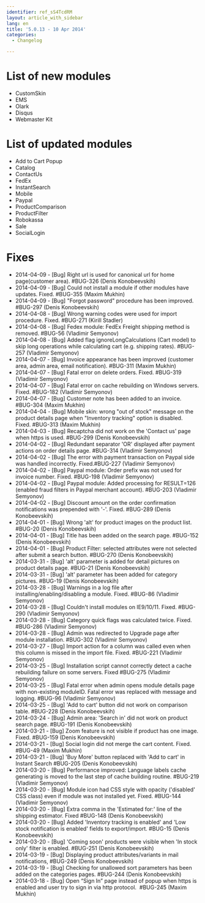```yaml
---
identifier: ref_sS4TcdRM
layout: article_with_sidebar
lang: en
title: '5.0.13 - 10 Apr 2014'
categories:
  - Changelog

---
```



# List of new modules

*   CustomSkin
*   EMS
*   Olark
*   Disqus
*   Webmaster Kit

# List of updated modules

*   Add to Cart Popup
*   Catalog
*   ContactUs
*   FedEx
*   InstantSearch
*   Mobile
*   Paypal
*   ProductComparison
*   ProductFilter
*   Robokassa
*   Sale
*   SocialLogin

# Fixes

*   2014-04-09 - [Bug] Right url is used for canonical url for home page(customer area). #BUG-326 (Denis Konobeevskih)
*   2014-04-09 - [Bug] Could not install a module if other modules have updates. Fixed. #BUG-355 (Maxim Mukhin)
*   2014-04-09 - [Bug] "Forgot password" procedure has been improved. #BUG-297 (Denis Konobeevskih)
*   2014-04-08 - [Bug] Wrong warning codes were used for import procedure. Fixed. #BUG-271 (Kirill Stadler)
*   2014-04-08 - [Bug] Fedex module: FedEx Freight shipping method is removed. #BUG-56 (Vladimir Semyonov)
*   2014-04-08 - [Bug] Added flag ignoreLongCalculations (Cart model) to skip long operations while calculating cart (e.g. shipping rates). #BUG-257 (Vladimir Semyonov)
*   2014-04-07 - [Bug] Invoice appearance has been improved (customer area, admin area, email notification). #BUG-311 (Maxim Mukhin)
*   2014-04-07 - [Bug] Fatal error on delete orders. Fixed. #BUG-319 (Vladimir Semyonov)
*   2014-04-07 - [Bug] Fatal error on cache rebuilding on Windows servers. Fixed. #BUG-182 (Vladimir Semyonov)
*   2014-04-07 - [Bug] Customer note has been added to an invoice. #BUG-304 (Maxim Mukhin)
*   2014-04-04 - [Bug] Mobile skin: wrong "out of stock" message on the product details page when "Inventory tracking" option is disabled. Fixed. #BUG-313 (Maxim Mukhin)
*   2014-04-03 - [Bug] Recaptcha did not work on the 'Contact us' page when https is used. #BUG-299 (Denis Konobeevskih)
*   2014-04-02 - [Bug] Redundant separator 'OR' displayed after payment actions on order details page. #BUG-314 (Vladimir Semyonov)
*   2014-04-02 - [Bug] The error with payment transaction on Paypal side was handled incorrectly. Fixed.#BUG-227 (Vladimir Semyonov)
*   2014-04-02 - [Bug] Paypal module: Order prefix was not used for invoice number. Fixed. #BUG-198 (Vladimir Semyonov)
*   2014-04-02 - [Bug] Paypal module: Added processing for RESULT=126 (enabled fraud filters in Paypal merchant account). #BUG-203 (Vladimir Semyonov)
*   2014-04-02 - [Bug] Discount amount on the order confirmation notifications was prepended with '-'. Fixed. #BUG-289 (Denis Konobeevskih)
*   2014-04-01 - [Bug] Wrong 'alt' for product images on the product list. #BUG-20 (Denis Konobeevskih)
*   2014-04-01 - [Bug] Title has been added on the search page. #BUG-152 (Denis Konobeevskih)
*   2014-04-01 - [Bug] Product Filter: selected attributes were not selected after submit a search button. #BUG-270 (Denis Konobeevskih)
*   2014-03-31 - [Bug] 'alt' parameter is added for detail pictures on product details page. #BUG-21 (Denis Konobeevskih)
*   2014-03-31 - [Bug] 'alt' parameter has been added for category pictures. #BUG-19 (Denis Konobeevskih)
*   2014-03-28 - [Bug] Warnings in a log file after installing/enabling/disabling a module. Fixed. #BUG-86 (Vladimir Semyonov)
*   2014-03-28 - [Bug] Couldn't install modules on IE9/10/11\. Fixed. #BUG-290 (Vladimir Semyonov)
*   2014-03-28 - [Bug] Category quick flags was calculated twice. Fixed. #BUG-286 (Vladimir Semyonov)
*   2014-03-28 - [Bug] Admin was redirected to Upgrade page after module installation. #BUG-302 (Vladimir Semyonov)
*   2014-03-27 - [Bug] Import action for a column was called even when this column is missed in the import file. Fixed. #BUG-221 (Vladimir Semyonov)
*   2014-03-25 - [Bug] Installation script cannot correctly detect a cache rebuilding failure on some servers. Fixed #BUG-275 (Vladimir Semyonov)
*   2014-03-25 - [Bug] Fatal error when admin opens module details page with non-existing moduleID. Fatal error was replaced with message and logging. #BUG-96 (Vladimir Semyonov)
*   2014-03-25 - [Bug] 'Add to cart' button did not work on comparison table. #BUG-228 (Denis Konobeevskih)
*   2014-03-24 - [Bug] Admin area: 'Search in' did not work on product search page. #BUG-191 (Denis Konobeevskih)
*   2014-03-21 - [Bug] Zoom feature is not visible if product has one image. Fixed. #BUG-159 (Denis Konobeevskih)
*   2014-03-21 - [Bug] Social login did not merge the cart content. Fixed. #BUG-49 (Maxim Mukhin)
*   2014-03-21 - [Bug] 'Buy More' button replaced with 'Add to cart' in Instant Search #BUG-205 (Denis Konobeevskih)
*   2014-03-20 - [Bug] Performance improved: Language labels cache generating is moved to the last step of cache building routine. #BUG-219 (Vladimir Semyonov)
*   2014-03-20 - [Bug] Module icon had CSS style with opacity ('disabled' CSS class) even if module was not installed yet. Fixed. #BUG-144 (Vladimir Semyonov)
*   2014-03-20 - [Bug] Extra comma in the 'Estimated for:' line of the shipping estimator. Fixed #BUG-148 (Denis Konobeevskih)
*   2014-03-20 - [Bug] Added 'Inventory tracking is enabled' and 'Low stock notification is enabled' fields to export/import. #BUG-15 (Denis Konobeevskih)
*   2014-03-20 - [Bug] 'Coming soon' products were visible when 'In stock only' filter is enabled. #BUG-251 (Denis Konobeevskih)
*   2014-03-19 - [Bug] Displaying product attributes/variants in mail notifications, #BUG-249 (Denis Konobeevskih)
*   2014-03-19 - [Bug] Checking for unallowed sort parameters has been added on the categories pages. #BUG-244 (Denis Konobeevskih)
*   2014-03-18 - [Bug] Open “Sign In” page instead of popup when https is enabled and user try to sign in via http protocol.  #BUG-245 (Maxim Mukhin)